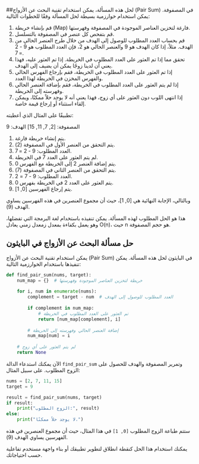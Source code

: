 ##لحل هذه المسألة، يمكن استخدام تقنية البحث عن الأزواج (Pair Sum) في المصفوفة. يمكن استخدام خوارزمية بسيطة لحل المسألة وفقًا للخطوات التالية:

1. قم بإنشاء خريطة (Map) فارغة لتخزين العناصر الموجودة في المصفوفة وفهرستها.
2. قم بتفحص كل عنصر في المصفوفة بالتسلسل.
3. قم بحساب العدد المطلوب للوصول إلى الهدف من خلال طرح العنصر الحالي من الهدف. مثلاً، إذا كان الهدف هو 9 والعنصر الحالي هو 2، فإن العدد المطلوب هو 9 - 2 = 7.
4. تحقق مما إذا تم العثور على العدد المطلوب في الخريطة. إذا تم العثور عليه، فهذا يعني أن لدينا زوجًا يمكن أن يضيف إلى الهدف.
5. إذا تم العثور على العدد المطلوب في الخريطة، فقم بإرجاع الفهرس الحالي والفهرس المخزن في الخريطة لهذا العدد.
6. إذا لم يتم العثور على العدد المطلوب في الخريطة، فقم بإضافة العنصر الحالي وفهرسته إلى الخريطة.
7. إذا انتهى اللوب دون العثور على أي زوج، فهذا يعني أنه لا يوجد حلاً ممكنًا، ويمكن إلقاء استثناء أو إرجاع قيمة خاصة.

تطبيقًا على المثال الذي أعطيته:

المصفوفة: [2, 7, 11, 15]
الهدف: 9

1. يتم إنشاء خريطة فارغة.
2. يتم التحقق من العنصر الأول في المصفوفة (2).
3. العدد المطلوب: 9 - 2 = 7.
4. لم يتم العثور على العدد 7 في الخريطة.
5. يتم إضافة العنصر 2 إلى الخريطة مع الفهرس 0.
6. يتم التحقق من العنصر الثاني في المصفوفة (7).
7. العدد المطلوب: 9 - 7 = 2.
8. يتم العثور على العدد 2 في الخريطة بفهرس 0.
9. يتم إرجاع الفهرسين [0, 1].

وبالتالي، الإجابة النهائية هي [0, 1]، حيث أن مجموع العنصرين في هذه الفهرسين يساوي الهدف (9).

هذا هو الحل المطلوب لهذه المسألة. يمكن تنفيذه باستخدام لغة البرمجة التي تفضلها، وهو يعمل بكفاءة بمعدل زمعدل زمني يعادل O(n)، حيث n هو حجم المصفوفة.
## حل مسألة البحث عن الأزواج في البايثون

يمكن استخدام تقنية البحث عن الأزواج (Pair Sum) في البايثون لحل هذه المسألة. يمكن تنفيذها باستخدام الخوارزمية التالية:

```python
def find_pair_sum(nums, target):
    num_map = {}  # خريطة لتخزين العناصر الموجودة وفهرستها
    
    for i, num in enumerate(nums):
        complement = target - num  # العدد المطلوب للوصول إلى الهدف
        
        if complement in num_map:
            # تم العثور على العدد المطلوب في الخريطة
            return [num_map[complement], i]
        
        # إضافة العنصر الحالي وفهرسته إلى الخريطة
        num_map[num] = i
    
    # لم يتم العثور على أي زوج
    return None
```

الآن يمكنك استدعاء الدالة `find_pair_sum` وتمرير المصفوفة والهدف للحصول على الزوج المطلوب. على سبيل المثال:

```python
nums = [2, 7, 11, 15]
target = 9

result = find_pair_sum(nums, target)
if result:
    print("الزوج المطلوب:", result)
else:
    print("لا يوجد حلاً ممكنًا.")
```

ستتم طباعة الزوج المطلوب `[0, 1]` في هذا المثال، حيث أن مجموع العنصرين في هذه الفهرسين يساوي الهدف (9).

يمكنك استخدام هذا الحل كنقطة انطلاق لتطوير تطبيقك أو بناء واجهة مستخدم تفاعلية حسب احتياجاتك.
